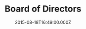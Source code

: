 ---
title: "Board of Directors"
published: true
date: 2015-08-18T16:49:00.000Z
page_category: about
permalink: /about/board-of-directors/
include_content: board-members.html
---